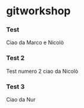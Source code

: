 # gitworkshop

### Test
Ciao da Marco e Nicolò

### Test 2
Test numero 2
ciao da Nicolò

### Test 3
Ciao da Nur
